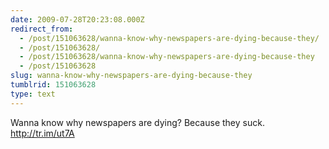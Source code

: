 ```yaml
---
date: 2009-07-28T20:23:08.000Z
redirect_from:
  - /post/151063628/wanna-know-why-newspapers-are-dying-because-they/
  - /post/151063628/
  - /post/151063628/wanna-know-why-newspapers-are-dying-because-they
  - /post/151063628
slug: wanna-know-why-newspapers-are-dying-because-they
tumblrid: 151063628
type: text
---
```

<p>Wanna know why newspapers are dying? Because they suck. <a href="http://tr.im/ut7A">http://tr.im/ut7A</a></p>
